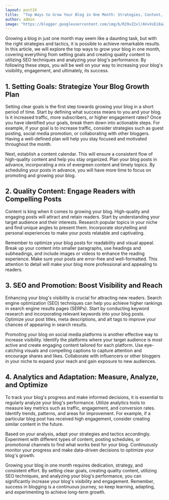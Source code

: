 ```yaml
---
layout: post24
title:  "Top Ways to Grow Your Blog in One Month: Strategies, Content, SEO, and Analytics"
author: admin
image: "https://blogger.googleusercontent.com/img/b/R29vZ2xl/AVvXsEi8aZY-epCfkgojNL_oogdGtmBcFdx32UXLjlT4xT3XD1AWb8fleG2Ot7hTOIsT8d1JTT-sNak5I7hdrf6bBRbJcWhU32IZdgLewWmhSAu4KwoUsQmXcu3bXSUPWZ73HN9O9S1Zsocjz-vb1LrQc_qd6M1KQE_bzz5csW39_invq9NUbxmC-x2KKXwIAysl/s1600/download.png"
---
```



<p>Growing a blog in just one month may seem like a daunting task, but with the right strategies and tactics, it is possible to achieve remarkable results. In this article, we will explore the top ways to grow your blog in one month, covering everything from setting goals and creating quality content to utilizing SEO techniques and analyzing your blog's performance. By following these steps, you will be well on your way to increasing your blog's visibility, engagement, and ultimately, its success.</p>
<h2>1. Setting Goals: Strategize Your Blog Growth Plan</h2>
<p>Setting clear goals is the first step towards growing your blog in a short period of time. Start by defining what success means to you and your blog. Is it increased traffic, more subscribers, or higher engagement rates? Once you have identified your goals, break them down into actionable steps. For example, if your goal is to increase traffic, consider strategies such as guest posting, social media promotion, or collaborating with other bloggers. Having a well-defined plan will help you stay focused and motivated throughout the month.</p>
<p>Next, establish a content calendar. This will ensure a consistent flow of high-quality content and help you stay organized. Plan your blog posts in advance, incorporating a mix of evergreen content and timely topics. By scheduling your posts in advance, you will have more time to focus on promoting and growing your blog.</p>
<h2>2. Quality Content: Engage Readers with Compelling Posts</h2>
<p>Content is king when it comes to growing your blog. High-quality and engaging posts will attract and retain readers. Start by understanding your target audience and their interests. Research popular topics in your niche and find unique angles to present them. Incorporate storytelling and personal experiences to make your posts relatable and captivating.</p>
<p>Remember to optimize your blog posts for readability and visual appeal. Break up your content into smaller paragraphs, use headings and subheadings, and include images or videos to enhance the reading experience. Make sure your posts are error-free and well-formatted. This attention to detail will make your blog more professional and appealing to readers.</p>
<h2>3. SEO and Promotion: Boost Visibility and Reach</h2>
<p>Enhancing your blog's visibility is crucial for attracting new readers. Search engine optimization (SEO) techniques can help you achieve higher rankings in search engine results pages (SERPs). Start by conducting keyword research and incorporating relevant keywords into your blog posts. Optimize your post titles, meta descriptions, and alt tags to improve your chances of appearing in search results.</p>
<p>Promoting your blog on social media platforms is another effective way to increase visibility. Identify the platforms where your target audience is most active and create engaging content tailored for each platform. Use eye-catching visuals and compelling captions to capture attention and encourage shares and likes. Collaborate with influencers or other bloggers in your niche to expand your reach and gain exposure to new audiences.</p>
<h2>4. Analytics and Adaptation: Measure, Analyze, and Optimize</h2>
<p>To track your blog's progress and make informed decisions, it is essential to regularly analyze your blog's performance. Utilize analytics tools to measure key metrics such as traffic, engagement, and conversion rates. Identify trends, patterns, and areas for improvement. For example, if a particular blog post has received high engagement, consider creating similar content in the future.</p>
<p>Based on your analysis, adapt your strategies and tactics accordingly. Experiment with different types of content, posting schedules, or promotional channels to find what works best for your blog. Continuously monitor your progress and make data-driven decisions to optimize your blog's growth.</p>
<p>Growing your blog in one month requires dedication, strategy, and consistent effort. By setting clear goals, creating quality content, utilizing SEO techniques, and analyzing your blog's performance, you can significantly increase your blog's visibility and engagement. Remember, success in blogging is a continuous journey, so keep learning, adapting, and experimenting to achieve long-term growth.</p>




